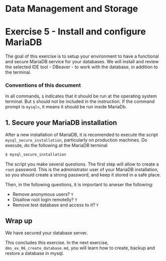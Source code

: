 # Data Management and Storage

# Exercise 5 - Install and configure MariaDB

The goal of this exercise is to setup your environment to have a functional and secure  MariaDB service for your databases. We will install and review the selected IDE tool - DBeaver - to work with the database, in addition to the terminal.

### Conventions of this document

In all commands, `$` indicates that it should be run at the operating system terminal. But `$` should not be included in the instruction. If the command prompt is `mysql>`, it means it should be run inside MariaDb.

## 1. Secure your MariaDB installation

After a new installation of MariaDB, it is recomended to execute the script `mysql_secure_installation`, particularly on production machines. Do execute, do the following at the MariaDB terminal
```bash
$ mysql_secure_installation
```
The script you make several questions. The first step will allow to create a `root` password. This is the administrator user of your MariaDB installation, so you should create a strong password, and keep it stored in a safe place.

Then, in the following questions, it is important to anwser the following:
- Remove anonymous users? `Y`
- Disallow root login remotelly? `Y`
- Remove test database and access to it? `Y` 

## Wrap up
We have secured your database server.

This concludes this exercise. In the next exercise, `dms_ex_06_create_database.md`, you will learn how to create, backup and restore a database in mysql.
